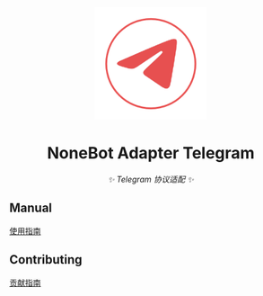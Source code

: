 <div align="center">
    <img width="200" src="docs/logo.png" alt="logo"></br>

# NoneBot Adapter Telegram

_✨ Telegram 协议适配 ✨_

</div>

## Manual

[使用指南](./MANUAL.md)

## Contributing

[贡献指南](./CONTRIBUTING.md)
